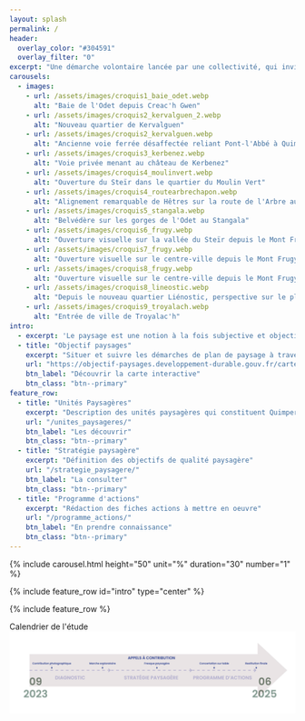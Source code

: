 ```yaml
---
layout: splash
permalink: /
header:
  overlay_color: "#304591"
  overlay_filter: "0"
excerpt: "Une démarche volontaire lancée par une collectivité, qui invite les acteur·ices de son territoire à porter un nouveau regard sur sa géographie, ses ressources et ses fonctionnalités."
carousels:
  - images:
    - url: /assets/images/croquis1_baie_odet.webp
      alt: "Baie de l'Odet depuis Creac'h Gwen"
    - url: /assets/images/croquis2_kervalguen_2.webp
      alt: "Nouveau quartier de Kervalguen"
    - url: /assets/images/croquis2_kervalguen.webp
      alt: "Ancienne voie ferrée désaffectée reliant Pont-l'Abbé à Quimper"
    - url: /assets/images/croquis3_kerbenez.webp
      alt: "Voie privée menant au château de Kerbenez"
    - url: /assets/images/croquis4_moulinvert.webp
      alt: "Ouverture du Steïr dans le quartier du Moulin Vert"
    - url: /assets/images/croquis4_routearbrechapon.webp
      alt: "Alignement remarquable de Hêtres sur la route de l'Arbre au Chapon"
    - url: /assets/images/croquis5_stangala.webp
      alt: "Belvédère sur les gorges de l'Odet au Stangala"
    - url: /assets/images/croquis6_frugy.webp
      alt: "Ouverture visuelle sur la vallée du Steïr depuis le Mont Frugy"
    - url: /assets/images/croquis7_frugy.webp
      alt: "Ouverture visuelle sur le centre-ville depuis le Mont Frugy"
    - url: /assets/images/croquis8_frugy.webp
      alt: "Ouverture visuelle sur le centre-ville depuis le Mont Frugy"
    - url: /assets/images/croquis8_lineostic.webp
      alt: "Depuis le nouveau quartier Liénostic, perspective sur le plateau bocager sud"
    - url: /assets/images/croquis9_troyalach.webp
      alt: "Entrée de ville de Troyalac'h"
intro: 
  - excerpt: 'Le paysage est une notion à la fois subjective et objective. La convention européenne du paysage de 2000 le définit comme ce qui suit : "Le paysage est une partie de territoire tel que perçue par les populations, dont le caractère résulte de l’action de facteurs naturels et/ou humains et de leurs interrelations"'
  - title: "Objectif paysages"
    excerpt: "Situer et suivre les démarches de plan de paysage à travers la France"
    url: "https://objectif-paysages.developpement-durable.gouv.fr/carte-interactive-1"
    btn_label: "Découvrir la carte interactive"
    btn_class: "btn--primary"
feature_row:
  - title: "Unités Paysagères"
    excerpt: "Description des unités paysagères qui constituent Quimper"
    url: "/unites_paysageres/"
    btn_label: "Les découvrir"
    btn_class: "btn--primary"
  - title: "Stratégie paysagère"
    excerpt: "Définition des objectifs de qualité paysagère"
    url: "/strategie_paysagere/"
    btn_label: "La consulter"
    btn_class: "btn--primary"
  - title: "Programme d'actions"
    excerpt: "Rédaction des fiches actions à mettre en oeuvre"
    url: "/programme_actions/"
    btn_label: "En prendre connaissance"
    btn_class: "btn--primary"
---
```


{% include carousel.html height="50" unit="%" duration="30" number="1" %}

{% include feature_row id="intro" type="center" %}

<div id="map"></div>

{% include feature_row %}

Calendrier de l'étude
![image](assets/images/frise_chronologique.webp)


<script>

var osm = L.tileLayer('https://tile.openstreetmap.org/{z}/{x}/{y}.png', {
    maxZoom: 19,
    attribution: '© OpenStreetMap'
});

var map = L.map('map', {
    center: [47.99483, -4.08923],
    zoom: 12,
    layers: [osm]
});

{%- for unite in site.unites_paysageres -%}
    {% if unite.location.latitude and unite.location.longitude %}
        L.marker([ {{unite.location.latitude}}, {{unite.location.longitude}} ])
         .bindPopup(L.popup({maxWidth:500}).setContent('{{unite.title}}<br><a href="{{ unite.url | relative_url }}">Détails</a>'))
         .addTo(map);
    {% endif %}
{% endfor %}

</script>